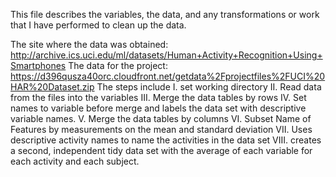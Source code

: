 This file describes the variables, the data, and any transformations or work that I have performed to clean up the data.

The site where the data was obtained:
http://archive.ics.uci.edu/ml/datasets/Human+Activity+Recognition+Using+Smartphones
The data for the project:
https://d396qusza40orc.cloudfront.net/getdata%2Fprojectfiles%2FUCI%20HAR%20Dataset.zip
The steps include
I. set working directory
II. Read data from the files into the variables
III.  Merge the data tables by rows
IV. Set names to variable before merge and labels the data set with descriptive variable names.
V. Merge the data tables by columns
VI. Subset Name of Features by measurements on the mean and standard deviation
VII. Uses descriptive activity names to name the activities in the data set
VIII. creates a second, independent tidy data set with the average of each variable for each activity and each subject.
